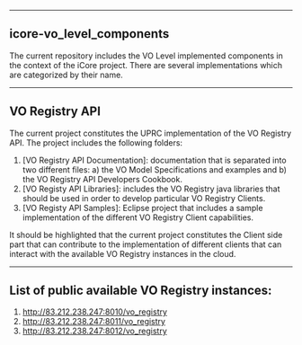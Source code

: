 -----------------------------------------------
icore-vo_level_components
-----------------------------------------------
The current repository includes the VO Level implemented components in the context of the iCore project. There are several implementations which are categorized by their name.

-----------------------------------------------
VO Registry API
-----------------------------------------------
The current project constitutes the UPRC implementation of the VO Registry API. The project includes the following folders:
1. [VO Registry API Documentation]: documentation that is separated into two different files: a) the VO Model Specifications and examples and b) the VO Registry API Developers Cookbook.
2. [VO Registy API Libraries]: includes the VO Registry java libraries that should be used in order to develop particular VO Registry Clients.
3. [VO Registy API Samples]: Eclipse project that includes a sample implementation of the different VO Registry Client capabilities.

It should be highlighted that the current project constitutes the Client side part that can contribute to the implementation of different clients that can interact with the available VO Registry instances in the cloud.

-----------------------------------------------
List of public available VO Registry instances:
-----------------------------------------------
1. http://83.212.238.247:8010/vo_registry
2. http://83.212.238.247:8011/vo_registry
3. http://83.212.238.247:8012/vo_registry
